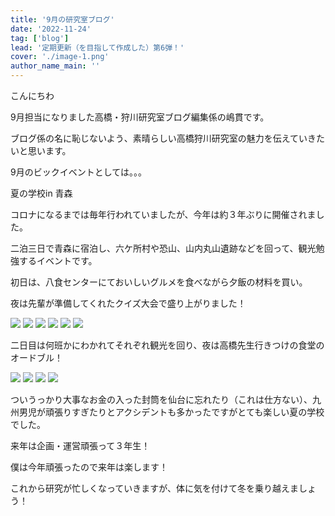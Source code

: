 ```yaml
---
title: '9月の研究室ブログ'
date: '2022-11-24'
tag: ['blog']
lead: '定期更新（を目指して作成した）第6弾！'
cover: './image-1.png'
author_name_main: ''
---
```


こんにちわ

9月担当になりました高橋・狩川研究室ブログ編集係の嶋貫です。

ブログ係の名に恥じないよう、素晴らしい高橋狩川研究室の魅力を伝えていきたいと思います。

9月のビックイベントとしては。。。

夏の学校in 青森

コロナになるまでは毎年行われていましたが、今年は約３年ぶりに開催されました。

二泊三日で青森に宿泊し、六ケ所村や恐山、山内丸山遺跡などを回って、観光勉強するイベントです。

初日は、八食センターにておいしいグルメを食べながら夕飯の材料を買い。

夜は先輩が準備してくれたクイズ大会で盛り上がりました！

![](./image-1.png)
![](./image-2.png)
![](./image-3.png)
![](./image-4.png)
![](./image-5.png)
![](./image-6.png)

二日目は何班かにわかれてそれぞれ観光を回り、夜は高橋先生行きつけの食堂のオードブル！

![](./image-10.png)
![](./image-11.png)
![](./image-12.png)
![](./image-13.png)

ついうっかり大事なお金の入った封筒を仙台に忘れたり（これは仕方ない）、九州男児が頑張りすぎたりとアクシデントも多かったですがとても楽しい夏の学校でした。

来年は企画・運営頑張って３年生！

僕は今年頑張ったので来年は楽します！

これから研究が忙しくなっていきますが、体に気を付けて冬を乗り越えましょう！
